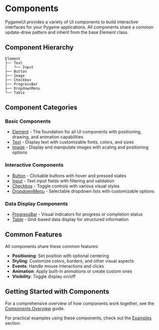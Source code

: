 # Components

PygameUI provides a variety of UI components to build interactive interfaces for your Pygame applications. All components share a common update-draw pattern and inherit from the base Element class.

## Component Hierarchy

```
Element
├── Text
│   └── Input
├── Button
├── Image
├── Checkbox
├── ProgressBar
├── DropdownMenu
└── Table
```

## Component Categories

### Basic Components

- [Element](element.md) - The foundation for all UI components with positioning, drawing, and animation capabilities
- [Text](text.md) - Display text with customizable fonts, colors, and sizes
- [Image](image.md) - Display and manipulate images with scaling and positioning options

### Interactive Components

- [Button](button.md) - Clickable buttons with hover and pressed states
- [Input](input.md) - Text input fields with filtering and validation
- [Checkbox](checkbox.md) - Toggle controls with various visual styles
- [DropdownMenu](dropdown-menu.md) - Selectable dropdown lists with customizable options

### Data Display Components

- [ProgressBar](progress-bar.md) - Visual indicators for progress or completion status
- [Table](table.md) - Grid-based data display for structured information

## Common Features

All components share these common features:

- **Positioning**: Set position with optional centering
- **Styling**: Customize colors, borders, and other visual aspects
- **Events**: Handle mouse interactions and clicks
- **Animation**: Apply built-in animations or create custom ones
- **Visibility**: Toggle display on/off

## Getting Started with Components

For a comprehensive overview of how components work together, see the [Components Overview](overview.md) guide.

For practical examples using these components, check out the [Examples](../examples/index.md) section.